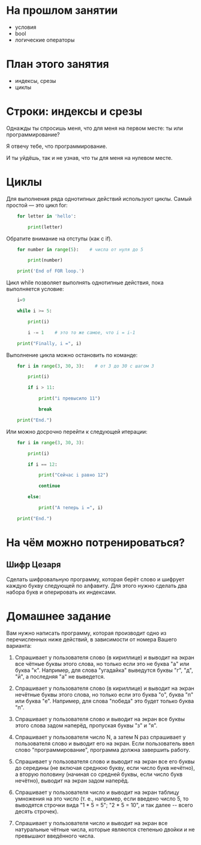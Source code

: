 # На прошлом занятии
* условия
* bool
* логические операторы

# План этого занятия
* индексы, срезы
* циклы

# Строки: индексы и срезы

Однажды ты спросишь меня, что для меня на первом месте: ты или программирование?

Я отвечу тебе, что программирование. 

И ты уйдёшь, так и не узнав, что ты для меня на нулевом месте.



# Циклы

Для выполнения ряда однотипных действий используют циклы. Самый простой — это цикл for:

```python
    for letter in 'hello':

        print(letter)
```

Обратите внимание на отступы (как с if).

```python
    for number in range(5):    # числа от нуля до 5

        print(number)

    print('End of FOR loop.')
```

Цикл while позволяет выполнять однотипные действия, пока выполняется условие:

```python
    i=9

    while i >= 5:

        print(i)

        i -= 1    # это то же самое, что i = i-1

    print("Finally, i =", i)
```

Выполнение цикла можно остановить по команде:

```python
    for i in range(3, 30, 3):    # от 3 до 30 с шагом 3

        print(i)

        if i > 11:

            print("i превысило 11")

            break

    print("End.")
```

Или можно досрочно перейти к следующей итерации:

```python
    for i in range(3, 30, 3):

        print(i)

        if i == 12:

            print("Сейчас i равно 12")

            continue

        else:

            print("А теперь i =", i)

    print("End.")
```

# На чём можно потренироваться?

## Шифр Цезаря

Сделать шифровальную программу, которая берёт слово и шифрует каждую букву следующей по алфавиту. Для этого нужно сделать два набора букв и оперировать их индексами.

# Домашнее задание

Вам нужно написать программу, которая производит одно из перечисленных ниже действий, в зависимости от номера Вашего варианта:
1. Спрашивает у пользователя слово (в кириллице) и выводит на экран все чётные буквы этого слова, но только если это не буква "а" или буква "к". Например, для слова "угадайка" выведутся буквы "г", "д", "й", а последняя "а" не выведется.

2. Спрашивает у пользователя слово (в кириллице) и выводит на экран нечётные буквы этого слова, но только если это буква "о",  буква "п" или буква "е". Например, для слова "победа" это будет только буква "п".

3. Спрашивает у пользователя слово и выводит на экран все буквы этого слова задом наперёд, пропуская буквы "з" и "я".

4. Спрашивает у пользователя число N, а затем N раз спрашивает у пользователя слово  и выводит его на экран. Если пользователь ввел слово "программирование", программа должна завершить работу.

5. Спрашивает у пользователя слово и выводит на экран все его буквы до середины (не включая среднюю букву, если число букв нечётно), а вторую половину (начиная со средней буквы, если число букв нечётно), выводит на экран задом наперёд.

6. Спрашивает у пользователя число и выводит на экран таблицу умножения на это число (т. е., например, если введено число 5, то выводятся строчки вида "1 * 5 = 5"; "2 * 5 = 10", и так далее -- всего десять строчек).

7. Спрашивает у пользователя число и выводит на экран все натуральные чётные числа, которые являются степенью двойки и не превышают введённого числа.